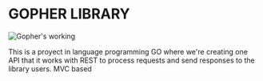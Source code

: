 # GOPHER LIBRARY
![Gopher's working](https://i.stack.imgur.com/QjsGt.png)
  
This is a proyect in language programming GO where we're creating one API that it works with REST to process requests and send responses to the library users.  MVC based
